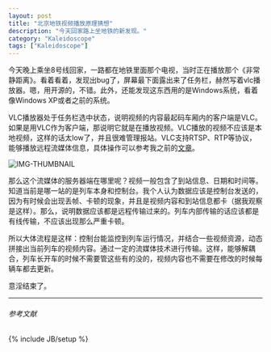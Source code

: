 ```yaml
---
layout: post
title: "北京地铁视频播放原理猜想"
description: "今天回家路上坐地铁的新发现。"
category: "Kaleidoscope"
tags: ["Kaleidoscope"]
---
```

 
今天晚上乘坐8号线回家，一路都在地铁里面那个电视，当时正在播放那个《非常静距离》。看着看着，发现出bug了，屏幕最下面露出来了任务栏，赫然写着vlc播放器。嗯，用开源的，不错。此外，还能发现这东西用的是Windows系统，看着像Windows XP或者之前的系统。

VLC播放器处于任务栏选中状态，说明视频的内容最起码车厢内的客户端是VLC。如果是用VLC作为客户端，那说明它就是在播放视频。VLC播放的视频不应该是本地视频，这样的话太low了，并且很难管理报站。VLC支持RTSP、RTP等协议，能够播放远程流媒体信息，具体操作可以参考我之前的[文章](http://blog.cyeam.com/postgraduate/2014/04/17/pager_prepare#vlc)。

![IMG-THUMBNAIL](https://res.cloudinary.com/cyeam/image/upload/v1537933530/cyeam/5535219cjw1e4r3skxc9uj20qo0zk417.jpg)

那么这个流媒体的服务器端在哪里呢？视频一般包含了到站信息、日期和时间等。知道当前是哪一站的是列车本身和控制台。我个人认为数据应该是控制台发送的，因为有时候会出现丢帧、卡顿的现象，并且是视频内容和到站信息都卡（据我观察是这样）。那么，说明数据应该都是远程传输过来的。列车内部传输的话应该都是有线传输，不应该出现那么严重卡顿。

所以大体流程是这样：控制台能监控到列车运行情况，并结合一些视频资源，动态拼接出当前列车的视频内容。通过一定的流媒体技术进行传输。这样，能够解耦合，列车长开车的时候不需要管这些有的没的，视频内容也不需要在修改的时候每辆车都去更新。

意淫结束了。
 
---

###### *参考文献*

 
{% include JB/setup %}